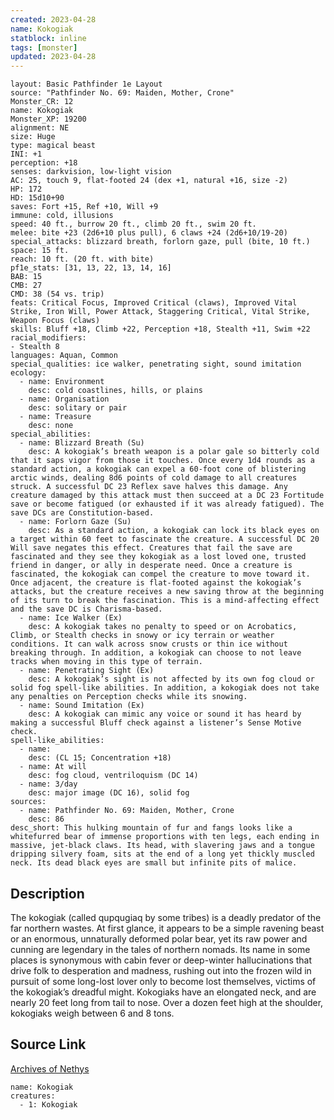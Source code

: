 ```yaml
---
created: 2023-04-28
name: Kokogiak
statblock: inline
tags: [monster]
updated: 2023-04-28
---
```

```statblock
layout: Basic Pathfinder 1e Layout
source: "Pathfinder No. 69: Maiden, Mother, Crone"
Monster_CR: 12
name: Kokogiak
Monster_XP: 19200
alignment: NE
size: Huge
type: magical beast
INI: +1
perception: +18
senses: darkvision, low-light vision
AC: 25, touch 9, flat-footed 24 (dex +1, natural +16, size -2)
HP: 172
HD: 15d10+90
saves: Fort +15, Ref +10, Will +9
immune: cold, illusions
speed: 40 ft., burrow 20 ft., climb 20 ft., swim 20 ft.
melee: bite +23 (2d6+10 plus pull), 6 claws +24 (2d6+10/19-20)
special_attacks: blizzard breath, forlorn gaze, pull (bite, 10 ft.)
space: 15 ft.
reach: 10 ft. (20 ft. with bite)
pf1e_stats: [31, 13, 22, 13, 14, 16]
BAB: 15
CMB: 27
CMD: 38 (54 vs. trip)
feats: Critical Focus, Improved Critical (claws), Improved Vital Strike, Iron Will, Power Attack, Staggering Critical, Vital Strike, Weapon Focus (claws)
skills: Bluff +18, Climb +22, Perception +18, Stealth +11, Swim +22
racial_modifiers:
- Stealth 8
languages: Aquan, Common
special_qualities: ice walker, penetrating sight, sound imitation
ecology:
  - name: Environment
    desc: cold coastlines, hills, or plains
  - name: Organisation
    desc: solitary or pair
  - name: Treasure
    desc: none
special_abilities:
  - name: Blizzard Breath (Su)
    desc: A kokogiak’s breath weapon is a polar gale so bitterly cold that it saps vigor from those it touches. Once every 1d4 rounds as a standard action, a kokogiak can expel a 60-foot cone of blistering arctic winds, dealing 8d6 points of cold damage to all creatures struck. A successful DC 23 Reflex save halves this damage. Any creature damaged by this attack must then succeed at a DC 23 Fortitude save or become fatigued (or exhausted if it was already fatigued). The save DCs are Constitution-based.
  - name: Forlorn Gaze (Su)
    desc: As a standard action, a kokogiak can lock its black eyes on a target within 60 feet to fascinate the creature. A successful DC 20 Will save negates this effect. Creatures that fail the save are fascinated and they see they kokogiak as a lost loved one, trusted friend in danger, or ally in desperate need. Once a creature is fascinated, the kokogiak can compel the creature to move toward it. Once adjacent, the creature is flat-footed against the kokogiak’s attacks, but the creature receives a new saving throw at the beginning of its turn to break the fascination. This is a mind-affecting effect and the save DC is Charisma-based.
  - name: Ice Walker (Ex)
    desc: A kokogiak takes no penalty to speed or on Acrobatics, Climb, or Stealth checks in snowy or icy terrain or weather conditions. It can walk across snow crusts or thin ice without breaking through. In addition, a kokogiak can choose to not leave tracks when moving in this type of terrain.
  - name: Penetrating Sight (Ex)
    desc: A kokogiak’s sight is not affected by its own fog cloud or solid fog spell-like abilities. In addition, a kokogiak does not take any penalties on Perception checks while its snowing.
  - name: Sound Imitation (Ex)
    desc: A kokogiak can mimic any voice or sound it has heard by making a successful Bluff check against a listener’s Sense Motive check.
spell-like_abilities:
  - name:
    desc: (CL 15; Concentration +18)
  - name: At will
    desc: fog cloud, ventriloquism (DC 14)
  - name: 3/day
    desc: major image (DC 16), solid fog
sources:
  - name: Pathfinder No. 69: Maiden, Mother, Crone
    desc: 86
desc_short: This hulking mountain of fur and fangs looks like a whitefurred bear of immense proportions with ten legs, each ending in massive, jet-black claws. Its head, with slavering jaws and a tongue dripping silvery foam, sits at the end of a long yet thickly muscled neck. Its dead black eyes are small but infinite pits of malice. 
```
## Description
The kokogiak (called qupqugiaq by some tribes) is a deadly predator of the far northern wastes. At first glance, it appears to be a simple ravening beast or an enormous, unnaturally deformed polar bear, yet its raw power and cunning are legendary in the tales of northern nomads. Its name in some places is synonymous with cabin fever or deep-winter hallucinations that drive folk to desperation and madness, rushing out into the frozen wild in pursuit of some long-lost lover only to become lost themselves, victims of the kokogiak’s dreadful might. Kokogiaks have an elongated neck, and are nearly 20 feet long from tail to nose. Over a dozen feet high at the shoulder, kokogiaks weigh between 6 and 8 tons.
## Source Link
[Archives of Nethys](https://aonprd.com/MonsterDisplay.aspx?ItemName=Kokogiak)
```encounter-table
name: Kokogiak
creatures:
  - 1: Kokogiak
```
